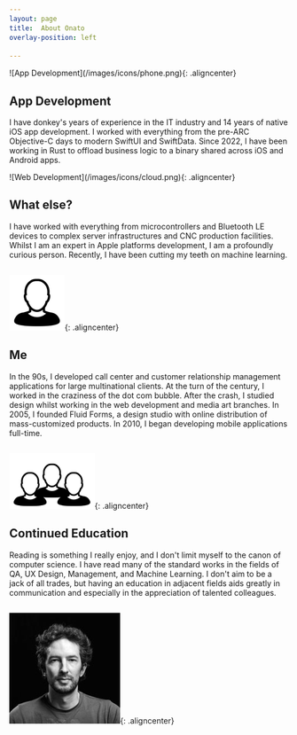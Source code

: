 ```yaml
---
layout: page
title:  About Onato
overlay-position: left

---
```


<div class="one_half column" markdown="1">
![App Development](/images/icons/phone.png){: .aligncenter}

## App Development
I have donkey's years of experience in the IT industry and 14 years of native iOS app development. I worked with everything from the pre-ARC Objective-C days to modern SwiftUI and SwiftData. Since 2022, I have been working in Rust to offload business logic to a binary shared across iOS and Android apps.
</div>

<div class="one_half column last" markdown="1">
![Web Development](/images/icons/cloud.png){: .aligncenter}

## What else?
I have worked with everything from microcontrollers and Bluetooth LE devices to complex server infrastructures and CNC production facilities. Whilst I am an expert in Apple platforms development, I am a profoundly curious person. Recently, I have been cutting my teeth on machine learning.
</div>

<div class="clearboth"></div>

<div class="one_half column" markdown="1">

![Me](/images/icons/me.png){: .aligncenter}

## Me
In the 90s, I developed call center and customer relationship management applications for large multinational clients. At the turn of the century, I worked in the craziness of the dot com bubble. After the crash, I studied design whilst working in the web development and media art branches. In 2005, I founded Fluid Forms, a design studio with online distribution of mass-customized products. In 2010, I began developing mobile applications full-time.
</div>

<div class="one_half column last" markdown="1">

![Partners](/images/icons/team.png){: .aligncenter}

## Continued Education
Reading is something I really enjoy, and I don't limit myself to the canon of computer science. I have read many of the standard works in the fields of QA, UX Design, Management, and Machine Learning. I don't aim to be a jack of all trades, but having an education in adjacent fields aids greatly in communication and especially in the appreciation of talented colleagues.
</div>

<div class="clearboth"></div>

![Stephen Williams](/images/stephen.jpg){: .aligncenter}
